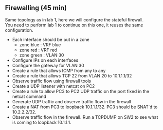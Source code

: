 ## Firewalling (45 min)

Same topology as in lab 1, here we will configure the stateful firewall.  
You need to perform lab 1 to continue on this one, it reuses the same configuration.

- Each interface should be put in a zone
   - zone blue : VRF blue
   - zone red : VRF red
   - zone green : VLAN 30
- Configure IPs on each interfaces
- Configure the gateway for VLAN 30
- Create a rule that allows ICMP from any to any
- Create a rule that allows TCP 22 from VLAN 20 to 10.1.1.1/32
- Observe traffic flow using firewall tools
- Create a UDP listener with netcat on PC2
- Create a rule to allow PC3 to PC2 UDP traffic on the port fixed in the netcat command
- Generate UDP traffic and observe traffic flow in the firewall
- Create a NAT from PC3 to loopback 10.1.1.1/32. PC3 should be SNAT'd to 10.2.2.2/32.
- Observe traffic flow in the firewall. Run a TCPDUMP on SW2 to see what is coming to loopback 10.1.1.1.
